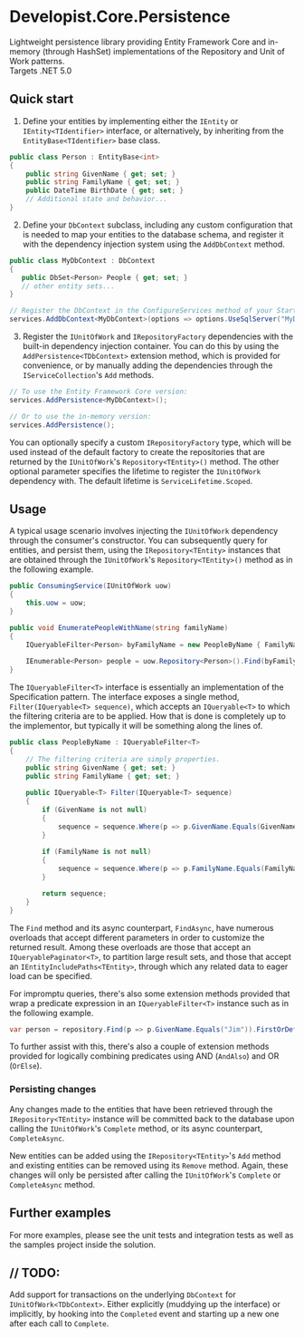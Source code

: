 # Developist.Core.Persistence
Lightweight persistence library providing Entity Framework Core and in-memory (through HashSet) implementations of the Repository and Unit of Work patterns.  
Targets .NET 5.0

## Quick start
1. Define your entities by implementing either the `IEntity` or `IEntity<TIdentifier>` interface, or alternatively, by inheriting from the `EntityBase<TIdentifier>` base class.

```csharp
public class Person : EntityBase<int>
{
    public string GivenName { get; set; } 
    public string FamilyName { get; set; } 
    public DateTime BirthDate { get; set; } 
    // Additional state and behavior...
}
```

2. Define your `DbContext` subclass, including any custom configuration that is needed to map your entities to the database schema, and register it with the dependency injection system using the `AddDbContext` method.

```csharp
public class MyDbContext : DbContext
{
   public DbSet<Person> People { get; set; }
   // other entity sets...
}

// Register the DbContext in the ConfigureServices method of your Startup.cs:
services.AddDbContext<MyDbContext>(options => options.UseSqlServer("MyDbConnectionString"));
```

3. Register the `IUnitOfWork` and `IRepositoryFactory` dependencies with the built-in dependency injection container. You can do this by using the `AddPersistence<TDbContext>` extension method, which is provided for convenience, or by manually adding the dependencies through the `IServiceCollection`'s `Add` methods.

```csharp
// To use the Entity Framework Core version:
services.AddPersistence<MyDbContext>();

// Or to use the in-memory version:
services.AddPersistence();
```

You can optionally specify a custom `IRepositoryFactory` type, which will be used instead of the default factory to create the repositories that are returned by the `IUnitOfWork`'s `Repository<TEntity>()` method. The other optional parameter specifies the lifetime to register the `IUnitOfWork` dependency with. The default lifetime is `ServiceLifetime.Scoped`.

## Usage
A typical usage scenario involves injecting the `IUnitOfWork` dependency through the consumer's constructor. You can subsequently query for entities, and persist them, using the `IRepository<TEntity>` instances that are obtained through the `IUnitOfWork`'s `Repository<TEntity>()` method as in the following example.

```csharp
public ConsumingService(IUnitOfWork uow) 
{
    this.uow = uow;
}

public void EnumeratePeopleWithName(string familyName) 
{
    IQueryableFilter<Person> byFamilyName = new PeopleByName { FamilyName = familyName };
    
    IEnumerable<Person> people = uow.Repository<Person>().Find(byFamilyName);
}
```

The `IQueryableFilter<T>` interface is essentially an implementation of the Specification pattern. The interface exposes a single method, `Filter(IQueryable<T> sequence)`, which accepts an `IQueryable<T>` to which the filtering criteria are to be applied. How that is done is completely up to the implementor, but typically it will be something along the lines of.

```csharp
public class PeopleByName : IQueryableFilter<T>
{
    // The filtering criteria are simply properties.
    public string GivenName { get; set; }
    public string FamilyName { get; set; }
    
    public IQueryable<T> Filter(IQueryable<T> sequence)
    {
        if (GivenName is not null)
        {
            sequence = sequence.Where(p => p.GivenName.Equals(GivenName));
        }
        
        if (FamilyName is not null)
        {
            sequence = sequence.Where(p => p.FamilyName.Equals(FamilyName));
        }

        return sequence;
    }
}
```
The `Find` method and its async counterpart, `FindAsync`, have numerous overloads that accept different parameters in order to customize the returned result. Among these overloads are those that accept an `IQueryablePaginator<T>`, to partition large result sets, and those that accept an `IEntityIncludePaths<TEntity>`, through which any related data to eager load can be specified.

For impromptu queries, there's also some extension methods provided that wrap a predicate expression in an `IQueryableFilter<T>` instance such as in the following example.

```csharp
var person = repository.Find(p => p.GivenName.Equals("Jim")).FirstOrDefault();
```
To further assist with this, there's also a couple of extension methods provided for logically combining predicates using AND (`AndAlso`) and OR (`OrElse`).

### Persisting changes
Any changes made to the entities that have been retrieved through the `IRepository<TEntity>` instance will be committed back to the database upon calling the `IUnitOfWork`'s `Complete` method, or its async counterpart, `CompleteAsync`.

New entities can be added using the `IRepository<TEntity>`'s `Add` method and existing entities can be removed using its `Remove` method. Again, these changes will only be persisted after calling the `IUnitOfWork`'s `Complete` or `CompleteAsync` method.

## Further examples
For more examples, please see the unit tests and integration tests as well as the samples project inside the solution.

## // TODO:
Add support for transactions on the underlying `DbContext` for `IUnitOfWork<TDbContext>`. Either explicitly (muddying up the interface) or implicitly, by hooking into the `Completed` event and starting up a new one after each call to `Complete`.
